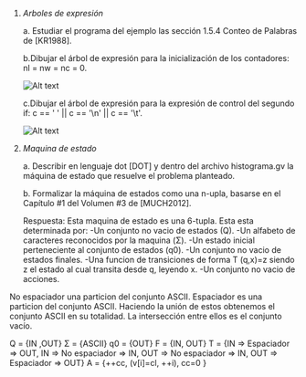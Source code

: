 1. *Arboles de expresión*
   
    a. Estudiar el programa del ejemplo las sección 1.5.4 Conteo de Palabras
    de [KR1988].

    b.Dibujar el árbol de expresión para la inicialización de los contadores: nl
    = nw = nc = 0.

    ![Alt text](Captura2.PNG)

    c.Dibujar el árbol de expresión para la expresión de control del segundo if:
    c == ' ' || c == '\n' || c == '\t'.

    ![Alt text](Captura.PNG)

2. *Maquina de estado* 

    a. Describir en lenguaje dot [DOT] y dentro del archivo histograma.gv la
    máquina de estado que resuelve el problema planteado.

    b. Formalizar la máquina de estados como una n-upla, basarse en el
    Capítulo #1 del Volumen #3 de [MUCH2012].

    Respuesta: 
        Esta maquina de estado es una 6-tupla. Esta esta determinada por:
                    -Un conjunto no vacio de estados (Q).
                    -Un alfabeto de caracteres reconocidos por la maquina (Σ).
                    -Un estado inicial perteneciente al conjunto de estados (q0).
                    -Un conjunto no vacio de estados finales.
                    -Una funcion de transiciones de forma T (q,x)=z siendo z el estado al cual transita desde q, leyendo x.
                    -Un conjunto no vacio de acciones.

No espaciador una particion del conjunto ASCII.
Espaciador es una particion del conjunto ASCII.
Haciendo la unión de estos obtenemos el conjunto ASCII en su totalidad. La intersección entre ellos es el conjunto vacío.

Q = {IN ,OUT}
Σ = {ASCII}
q0 = {OUT}
F = {IN, OUT}
T = {IN => Espaciador => OUT, IN => No espaciador => IN, OUT => No espaciador =>  IN, OUT => Espaciador => OUT}
A = {++cc, (v[i]=cl, ++i), cc=0 }

